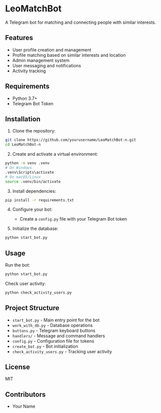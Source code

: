 # LeoMatchBot

A Telegram bot for matching and connecting people with similar interests.

## Features

- User profile creation and management
- Profile matching based on similar interests and location
- Admin management system
- User messaging and notifications
- Activity tracking

## Requirements

- Python 3.7+
- Telegram Bot Token

## Installation

1. Clone the repository:
```bash
git clone https://github.com/yourusername/LeoMatchBot-n.git
cd LeoMatchBot-n
```

2. Create and activate a virtual environment:
```bash
python -m venv .venv
# On Windows
.venv\Scripts\activate
# On macOS/Linux
source .venv/bin/activate
```

3. Install dependencies:
```bash
pip install -r requirements.txt
```

4. Configure your bot:
   - Create a `config.py` file with your Telegram Bot token

5. Initialize the database:
```bash
python start_bot.py
```

## Usage

Run the bot:
```bash
python start_bot.py
```

Check user activity:
```bash
python check_activity_users.py
```

## Project Structure

- `start_bot.py` - Main entry point for the bot
- `work_with_db.py` - Database operations
- `buttons.py` - Telegram keyboard buttons
- `handlers/` - Message and command handlers
- `config.py` - Configuration file for tokens
- `create_bot.py` - Bot initialization
- `check_activity_users.py` - Tracking user activity

## License

MIT

## Contributors

- Your Name 
